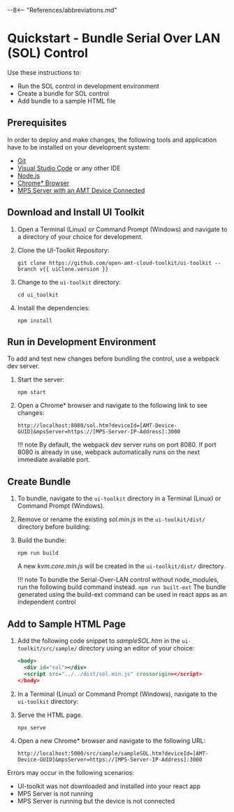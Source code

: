 --8<-- "References/abbreviations.md"
# Quickstart  - Bundle Serial Over LAN (SOL) Control

Use these instructions to:

- Run the SOL control in development environment
- Create a bundle for SOL control
- Add bundle to a sample HTML file

## Prerequisites

In order to deploy and make changes, the following tools and application have to be installed on your development system:

- [Git](https://git-scm.com/)
- [Visual Studio Code](https://code.visualstudio.com/) or any other IDE 
- [Node.js](https://nodejs.org/)
- [Chrome* Browser](https://www.google.com/chrome)
- [MPS Server with an AMT Device Connected](../../../Docker/dockerLocal/)


## Download and Install UI Toolkit

1. Open a Terminal (Linux) or Command Prompt (Windows) and navigate to a directory of your choice for development.

2. Clone the UI-Toolkit Repository:
	```
	git clone https://github.com/open-amt-cloud-toolkit/ui-toolkit --branch v{{ uiClone.version }}
	```

3. Change to the `ui-toolkit` directory:
	```
	cd ui_toolkit
	```

4. Install the dependencies:
	```
	npm install
	```

## Run in Development Environment

To add and test new changes before bundling the control, use a webpack dev server.

1. Start the server:
	```
	npm start
	```

2. Open a Chrome* browser and navigate to the following link to see changes:
	```
	http://localhost:8080/sol.htm?deviceId=[AMT-Device-GUID]&mpsServer=https://[MPS-Server-IP-Address]:3000
	```

	!!! note
		By default, the webpack dev server runs on port 8080. If port 8080 is already in use, webpack automatically runs on the next immediate available port.

## Create Bundle

1. To bundle, navigate to the `ui-toolkit` directory in a Terminal (Linux) or Command Prompt (Windows).

2. Remove or rename the existing *sol.min.js*  in the `ui-toolkit/dist/` directory before building:

3. Build the bundle:
	```
	npm run build
	```

	A new *kvm.core.min.js* will be created in the `ui-toolkit/dist/` directory.

	!!! note
		To bundle the Serial-Over-LAN control without node_modules, run the following build command instead.
		```
		npm run built-ext
		```
		The bundle generated using the build-ext command can be used in react apps as an independent control



## Add to Sample HTML Page

1. Add the following code snippet to *sampleSOL.htm* in the `ui-toolkit/src/sample/` directory using an editor of your choice:

	```xml
	<body>
	  <div id="sol"></div>
	  <script src="../../dist/sol.min.js" crossorigin></script>
	</body>
	```

2. In a Terminal (Linux) or Command Prompt (Windows), navigate to the `ui-toolkit` directory:

3. Serve the HTML page.
	```
	npx serve
	```

4. Open a new Chrome* browser and navigate to the following URL:
	```
	http://localhost:5000/src/sample/sampleSOL.htm?deviceId=[AMT-Device-GUID]&mpsServer=https://[MPS-Server-IP-Address]:3000
	```

Errors may occur in the following scenarios:  

- UI-toolkit was not downloaded and installed into your react app
- MPS Server is not running
- MPS Server is running but the device is not connected



